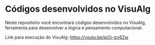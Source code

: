 # Códigos desenvolvidos no VisuAlg

Neste repositório você encontrará códigos desenvolvidos no VisuAlg, ferramenta para desenvolver a lógica e pensamento computacional.

Link para execução do VisuAlg: https://youtu.be/ipOi-jzv6Zw 
